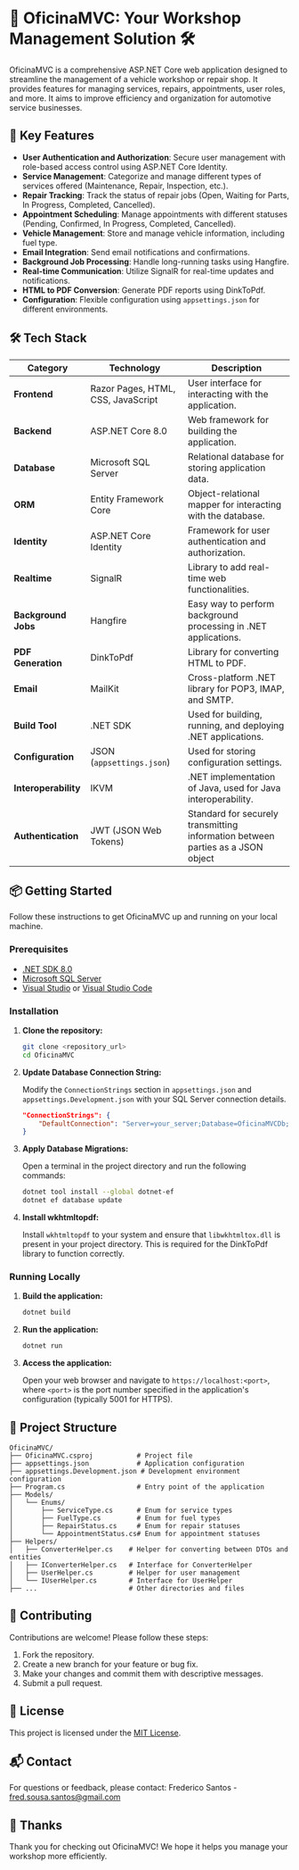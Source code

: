 # 🔧 OficinaMVC: Your Workshop Management Solution 🛠️

OficinaMVC is a comprehensive ASP.NET Core web application designed to streamline the management of a vehicle workshop or repair shop. It provides features for managing services, repairs, appointments, user roles, and more. It aims to improve efficiency and organization for automotive service businesses.

## 🚀 Key Features

- **User Authentication and Authorization**: Secure user management with role-based access control using ASP.NET Core Identity.
- **Service Management**: Categorize and manage different types of services offered (Maintenance, Repair, Inspection, etc.).
- **Repair Tracking**: Track the status of repair jobs (Open, Waiting for Parts, In Progress, Completed, Cancelled).
- **Appointment Scheduling**: Manage appointments with different statuses (Pending, Confirmed, In Progress, Completed, Cancelled).
- **Vehicle Management**: Store and manage vehicle information, including fuel type.
- **Email Integration**: Send email notifications and confirmations.
- **Background Job Processing**: Handle long-running tasks using Hangfire.
- **Real-time Communication**: Utilize SignalR for real-time updates and notifications.
- **HTML to PDF Conversion**: Generate PDF reports using DinkToPdf.
- **Configuration**: Flexible configuration using `appsettings.json` for different environments.

## 🛠️ Tech Stack

| Category      | Technology                                  | Description                                                                 |
|---------------|---------------------------------------------|-----------------------------------------------------------------------------|
| **Frontend**  | Razor Pages, HTML, CSS, JavaScript          | User interface for interacting with the application.                         |
| **Backend**   | ASP.NET Core 8.0                            | Web framework for building the application.                                 |
| **Database**  | Microsoft SQL Server                        | Relational database for storing application data.                           |
| **ORM**       | Entity Framework Core                       | Object-relational mapper for interacting with the database.                 |
| **Identity**  | ASP.NET Core Identity                       | Framework for user authentication and authorization.                        |
| **Realtime**  | SignalR                                     | Library to add real-time web functionalities.                               |
| **Background Jobs** | Hangfire                                  | Easy way to perform background processing in .NET applications.              |
| **PDF Generation** | DinkToPdf                                 | Library for converting HTML to PDF.                                         |
| **Email**     | MailKit                                     | Cross-platform .NET library for POP3, IMAP, and SMTP.                       |
| **Build Tool**| .NET SDK                                    | Used for building, running, and deploying .NET applications.                |
| **Configuration** | JSON (`appsettings.json`)                 | Used for storing configuration settings.                                    |
| **Interoperability** | IKVM                                    | .NET implementation of Java, used for Java interoperability.                |
| **Authentication** | JWT (JSON Web Tokens)                     | Standard for securely transmitting information between parties as a JSON object |

## 📦 Getting Started

Follow these instructions to get OficinaMVC up and running on your local machine.

### Prerequisites

- [.NET SDK 8.0](https://dotnet.microsoft.com/en-us/download/dotnet/8.0)
- [Microsoft SQL Server](https://www.microsoft.com/en-us/sql-server/sql-server-downloads)
- [Visual Studio](https://visualstudio.microsoft.com/downloads/) or [Visual Studio Code](https://code.visualstudio.com/download)

### Installation

1.  **Clone the repository:**

    ```bash
    git clone <repository_url>
    cd OficinaMVC
    ```

2.  **Update Database Connection String:**

    Modify the `ConnectionStrings` section in `appsettings.json` and `appsettings.Development.json` with your SQL Server connection details.

    ```json
    "ConnectionStrings": {
        "DefaultConnection": "Server=your_server;Database=OficinaMVCDb;User Id=your_user_id;Password=your_password;TrustServerCertificate=True;"
    }
    ```

3.  **Apply Database Migrations:**

    Open a terminal in the project directory and run the following commands:

    ```bash
    dotnet tool install --global dotnet-ef
    dotnet ef database update
    ```

4.  **Install wkhtmltopdf:**

    Install `wkhtmltopdf` to your system and ensure that `libwkhtmltox.dll` is present in your project directory. This is required for the DinkToPdf library to function correctly.

### Running Locally

1.  **Build the application:**

    ```bash
    dotnet build
    ```

2.  **Run the application:**

    ```bash
    dotnet run
    ```

3.  **Access the application:**

    Open your web browser and navigate to `https://localhost:<port>`, where `<port>` is the port number specified in the application's configuration (typically 5001 for HTTPS).

## 📂 Project Structure

```
OficinaMVC/
├── OficinaMVC.csproj           # Project file
├── appsettings.json            # Application configuration
├── appsettings.Development.json # Development environment configuration
├── Program.cs                  # Entry point of the application
├── Models/
│   └── Enums/
│       ├── ServiceType.cs      # Enum for service types
│       ├── FuelType.cs         # Enum for fuel types
│       ├── RepairStatus.cs     # Enum for repair statuses
│       └── AppointmentStatus.cs# Enum for appointment statuses
├── Helpers/
│   ├── ConverterHelper.cs    # Helper for converting between DTOs and entities
│   ├── IConverterHelper.cs   # Interface for ConverterHelper
│   ├── UserHelper.cs         # Helper for user management
│   └── IUserHelper.cs        # Interface for UserHelper
├── ...                       # Other directories and files
```

## 🤝 Contributing

Contributions are welcome! Please follow these steps:

1.  Fork the repository.
2.  Create a new branch for your feature or bug fix.
3.  Make your changes and commit them with descriptive messages.
4.  Submit a pull request.

## 📝 License

This project is licensed under the [MIT License](LICENSE).

## 📬 Contact

For questions or feedback, please contact: Frederico Santos - fred.sousa.santos@gmail.com

## 💖 Thanks

Thank you for checking out OficinaMVC! We hope it helps you manage your workshop more efficiently.
